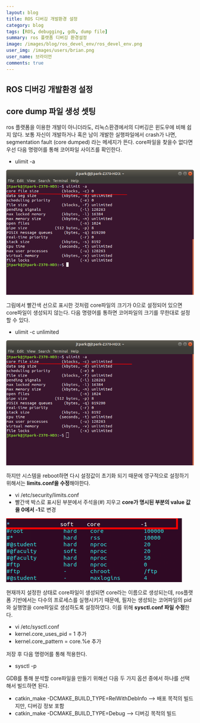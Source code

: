 ```yaml
---
layout: blog
title: ROS 디버깅 개발환경 설정 
category: blog
tags: [ROS, debugging, gdb, dump file]   
summary: ros 플랫폼 디버깅 환경설정 
image: /images/blog/ros_devel_env/ros_devel_env.png
user_img: /images/users/brian.png
user_name: 브라이언
comments: true
---
```


## ROS 디버깅 개발환경 설정
 
## core dump 파일 생성 셋팅
ros 플랫폼을 이용한 개발이 아니더라도, 리눅스환경에서의 디버깅은 윈도우에 비해 쉽지 않다. 
보통 자신이 개발하거나 혹은 남이 개발한 실행파일에서 crash가 나면, segmentation fault (core dumped) 라는 메세지가 뜬다. 
core파일을 찾을수 없다면 우선 다음 명령어를 통해 코어파일 사이즈를 확인한다. 

- ulimit -a

![1](/images/blog/ros_devel_env/1.png)

그림에서 빨간색 선으로 표시한 것처럼 core파일의 크기가 0으로 설정되어 있으면 core파일이 생성되지 않는다. 
다음 명령어를 통하면 코어파일의 크기를 무한대로 설정할 수 있다. 

- ulimit -c unlimited

![2](/images/blog/ros_devel_env/2.png)

하지만 시스템을 reboot하면 다시 설정값이 초기화 되기 때문에 영구적으로 설정하기 위해서는 **limits.conf을 수정**해야한다. 

 - vi /etc/security/limits.conf
 - 빨간색 박스로 표시된 부분에서 주석을(#) 지우고 **core가 명시된 부분의 value 값을 0에서 -1**로 변경   

![3](/images/blog/ros_devel_env/3.png)

현재까지 설정한 상태로 core파일이 생성되면 core라는 이름으로 생성되는데, ros플랫폼 기반에서는 다수의 프로세스를 실행시키기 때문에, 
필자는 생성되는 코어파일의 pid와 실행명을 core파일로 생성하도록 설정하였다. 이를 위해 **sysctl.conf 파일 수정**한다. 

- vi /etc/sysctl.conf
- kernel.core_uses_pid = 1  추가
- kernel.core_pattern = core.%e 추가 

저장 후 다음 명령어를 통해 적용한다. 
 
 - sysctl -p 


GDB를 통해 분석할 core파일을 만들기 위해선 다음 두 가지 옵션 중에서 하나를 선택해서 빌드하면 된다. 

- catkin_make -DCMAKE_BUILD_TYPE=RelWithDebInfo     --> 배포 목적의 빌드지만, 디버깅 정보 포함
- catkin_make -DCMAKE_BUILD_TYPE=Debug              --> 디버깅 목적의 빌드
